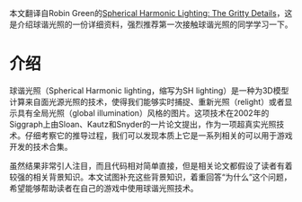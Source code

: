 本文翻译自Robin Green的[Spherical Harmonic Lighting: The Gritty Details](http://www.cse.chalmers.se/~uffe/xjobb/Readings/GlobalIllumination/Spherical%20Harmonic%20Lighting%20-%20the%20gritty%20details.pdf)，这是介绍球谐光照的一份详细资料，强烈推荐第一次接触球谐光照的同学学习一下。

# 介绍
球谐光照（Spherical Harmonic lighting，缩写为SH lighting）是一种为3D模型计算来自面光源光照的技术，使得我们能够实时捕捉、重新光照（relight）或者显示具有全局光照（global illumination）风格的图片。这项技术在2002年的Siggraph上由Sloan、Kautz和Snyder的一片论文提出，作为一项超真实光照技术。仔细考察它的推导过程，我们可以发现本质上它是一系列相关的可以用于游戏开发的技术合集。

虽然结果非常引人注目，而且代码相对简单直接，但是相关论文都假设了读者有着较强的相关背景知识。本文试图补充这些背景知识，着重回答“为什么”这个问题，希望能够帮助读者在自己的游戏中使用球谐光照技术。

# 

